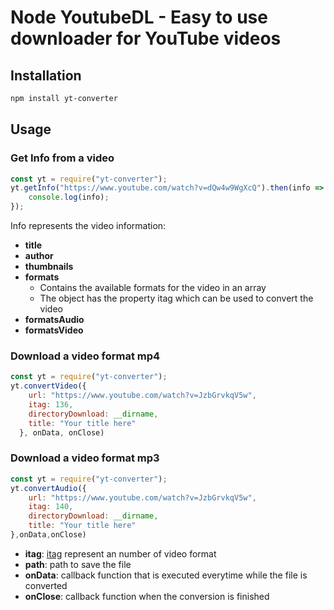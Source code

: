 # Node YoutubeDL - Easy to use downloader for YouTube videos

## Installation 
```bash
npm install yt-converter
```

## Usage
### Get Info from a video
```js
const yt = require("yt-converter");
yt.getInfo("https://www.youtube.com/watch?v=dQw4w9WgXcQ").then(info => {
    console.log(info);
});
```

Info represents the video information:
- **title**
- **author**
- **thumbnails**
- **formats**
  - Contains the available formats for the video in an array
  - The object has the property itag which can be used to convert the video
- **formatsAudio**
- **formatsVideo**

### Download a video format mp4
```js
const yt = require("yt-converter");
yt.convertVideo({
    url: "https://www.youtube.com/watch?v=JzbGrvkqV5w",
    itag: 136,
    directoryDownload: __dirname,
    title: "Your title here"
  }, onData, onClose)
```

### Download a video format mp3
```js
const yt = require("yt-converter");
yt.convertAudio({
    url: "https://www.youtube.com/watch?v=JzbGrvkqV5w",
    itag: 140,
    directoryDownload: __dirname,
    title: "Your title here"
},onData,onClose)
```
- **itag**: [itag]("https://en.wikipedia.org/wiki/YouTube#Quality_and_formats") represent an number of video format 
- **path**: path to save the file
- **onData**: callback function that is executed everytime while the file is converted
- **onClose**: callback function when the conversion is finished